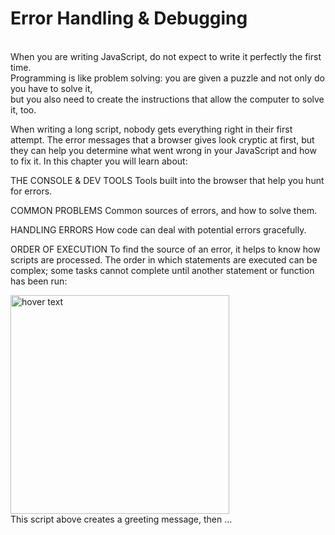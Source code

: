# Error Handling & Debugging
<p>
<br>
When you are writing JavaScript, do not expect to write it perfectly the first time.<br>
Programming is like problem solving: you are given a puzzle and not only do you have to solve it,<br>
but you also need to create the instructions that allow the computer to solve it, too.<p>
<p>
When writing a long script, nobody gets everything right in their first attempt.
The error messages that a browser gives look cryptic at first,
but they can help you determine what went wrong in your JavaScript and how to fix it. In this chapter you will learn about:
<p>
<p>
THE CONSOLE & DEV TOOLS
Tools built into the browser that help you hunt for errors.

COMMON PROBLEMS
Common sources of errors, and how to solve them.

HANDLING ERRORS
How code can deal with potential errors gracefully.


ORDER OF EXECUTION
To find the source of an error, it helps to know how scripts are processed.
The order in which statements are executed can be complex;
some tasks cannot complete until another statement or function has been run:
<p>
 <img src="https://www.oreilly.com/library/view/javascript-and-jquery/9781118531648/images/p452-001.jpg" width="350" title="hover text">
<br>
This script above creates a greeting message, then ...
